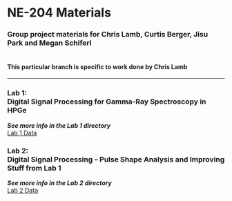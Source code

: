 # NE-204 Materials
### Group project materials for Chris Lamb, Curtis Berger, Jisu Park and Megan Schiferl
#### <br />This particular branch is specific to work done by Chris Lamb
___
### Lab 1: <br />Digital Signal Processing for Gamma-Ray Spectroscopy in HPGe
***See more info in the Lab 1 directory***
<br />[Lab 1 Data](https://drive.google.com/drive/folders/1z9oz9HB6gjCqFKw-JAUBIuuRUfO1F-cn?usp=sharing)

### Lab 2: <br />Digital Signal Processing – Pulse Shape Analysis and Improving Stuff from Lab 1
***See more info in the Lab 2 directory***
<br />[Lab 2 Data](https://drive.google.com/drive/folders/1RqpK3-Ft9CDd36E8rBJOeZe8C1V5dYDv?usp=sharing)
